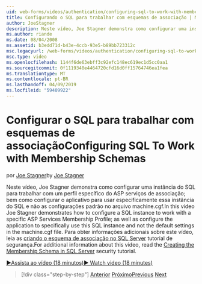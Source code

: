```yaml
---
uid: web-forms/videos/authentication/configuring-sql-to-work-with-membership-schemas
title: Configurando o SQL para trabalhar com esquemas de associação | Microsoft Docs
author: JoeStagner
description: Neste vídeo, Joe Stagner demonstra como configurar uma instância do SQL para trabalhar com um perfil específico do ASP serviços de associação; bem como configurar os aplicativos...
ms.author: riande
ms.date: 08/04/2008
ms.assetid: b3edd71d-b43e-4ccb-93e5-b89bb723312c
msc.legacyurl: /web-forms/videos/authentication/configuring-sql-to-work-with-membership-schemas
msc.type: video
ms.openlocfilehash: 1144f6de63ebff3c92efc148ec619ec1d5cc0aa1
ms.sourcegitcommit: 0f1119340e4464720cfd16d0ff15764746ea1fea
ms.translationtype: MT
ms.contentlocale: pt-BR
ms.lasthandoff: 04/09/2019
ms.locfileid: "59409922"
---
```

# <a name="configuring-sql-to-work-with-membership-schemas"></a><span data-ttu-id="c9292-103">Configurar o SQL para trabalhar com esquemas de associação</span><span class="sxs-lookup"><span data-stu-id="c9292-103">Configuring SQL To Work with Membership Schemas</span></span>

<span data-ttu-id="c9292-104">por [Joe Stagner](https://github.com/JoeStagner)</span><span class="sxs-lookup"><span data-stu-id="c9292-104">by [Joe Stagner](https://github.com/JoeStagner)</span></span>

<span data-ttu-id="c9292-105">Neste vídeo, Joe Stagner demonstra como configurar uma instância do SQL para trabalhar com um perfil específico do ASP serviços de associação; bem como configurar o aplicativo para usar especificamente essa instância do SQL e não as configurações padrão no arquivo machine.cgf.</span><span class="sxs-lookup"><span data-stu-id="c9292-105">In this video Joe Stagner demonstrates how to configure a SQL instance to work with a specific ASP Services Membership Profile; as well as configure the application to specifically use this SQL instance and not the default settings in the machine.cgf file.</span></span> <span data-ttu-id="c9292-106">Para obter informações adicionais sobre este vídeo, leia as [criando o esquema de associação no SQL Server](../../overview/older-versions-security/membership/creating-the-membership-schema-in-sql-server-vb.md) tutorial de segurança.</span><span class="sxs-lookup"><span data-stu-id="c9292-106">For additional information about this video, read the [Creating the Membership Schema in SQL Server](../../overview/older-versions-security/membership/creating-the-membership-schema-in-sql-server-vb.md) security tutorial.</span></span>

[<span data-ttu-id="c9292-107">&#9654;Assista ao vídeo (18 minutos)</span><span class="sxs-lookup"><span data-stu-id="c9292-107">&#9654; Watch video (18 minutes)</span></span>](https://channel9.msdn.com/Blogs/ASP-NET-Site-Videos/configuring-sql-to-work-with-membership-schemas)

> [!div class="step-by-step"]
> <span data-ttu-id="c9292-108">[Anterior](understanding-aspnet-memberships.md)
> [Próximo](changing-membership-settings-in-the-default-membership-schema.md)</span><span class="sxs-lookup"><span data-stu-id="c9292-108">[Previous](understanding-aspnet-memberships.md)
[Next](changing-membership-settings-in-the-default-membership-schema.md)</span></span>
